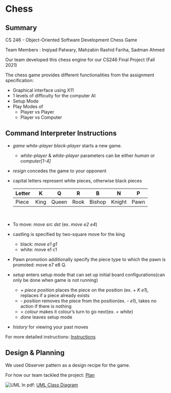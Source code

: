 # Chess

## Summary

CS 246 - Object-Oriented Software Development
Chess Game

Team Members : Inqiyad Patwary, Mahzabin Rashid Fariha, Sadman Ahmed

Our team developed this chess engine for our CS246 Final Project (Fall 2021)

The chess game provides different functionalities from the assignment specification:

- Graphical interface using X11
- 1 levels of difficulty for the computer AI
- Setup Mode
- Play Modes of
  - Player vs Player
  - Player vs Computer

## Command Interpreter Instructions

- <i>game white-player black-player</i> starts a new game.
  - <i>white-player</i> & <i>white-player</i> parameters can be either <i>human</i> or <i>computer[1-4]</i>
- <i>resign</i> concedes the game to your opponent
- capital letters represent white pieces, otherwise black pieces

  | Letter | K    | Q     | R    | B      | N      | P    |
  | ------ | ---- | ----- | ---- | ------ | ------ | ---- |
  | Piece  | King | Queen | Rook | Bishop | Knight | Pawn |

  <br>

- To move: <i>move src dst</i> (ex. <i>move e2 e4</i>)

- castling is specified by two-square move for the king

  - black: <i>move e1 g1</i>
  - white: move e1 c1

- Pawn promotion additionally specify the piece type to which the pawn is promoted: move e7 e8 Q.

- <i>setup</i> enters setup mode that can set up initial board configurations(can only be done when game is not running)

  - <i>\+ piece position</i> places the piece on the position (ex. <i>+ K e1</i>), replaces if a piece already exists
  - <i>\- position </i> removes the piece from the position(ex. <i>- e1</i>), takes no action if there is nothing
  - <i>= colour</i> makes it colour’s turn to go next(ex. <i>= white</i>)
  - <i>done</i> leaves setup mode

- <i>history</i> for viewing your past moves

For more detailed instructions:
<a href="docs/chess.pdf">
Instructions
</a>

## Design & Planning

We used Observer pattern as a design recipe for the game.

For how our team tackled the project: <a href="docs/plan.pdf">Plan</a>

<div>
  <img alt="UML" src="images/uml.png" />
  In pdf: <a href="uml.pdf">UML Class Diagram</a>
</div>

<br>
